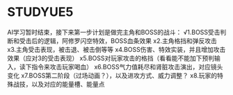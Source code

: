 # STUDYUE5
AI学习暂时结束，接下来第一步计划是做完主角和BOSS的战斗： 
√1.BOSS受击判断和受击后的逻辑，阿修罗闪空特效，BOSS血条效果
x2.主角格挡和弹反攻击
x3.主角受击表现，被击退、被击倒等等
x4.BOSS伤害、特效实装，并且增加攻击效果（应对3的受击表现）
x5.BOSS对玩家攻击的格挡（看看能不能加下预判输入，读下指令来攻击玩家喝血）
x6.BOSS气力值耗尽和肾脏攻击演出，对应镜头变化
x7.BOSS第二阶段（过场动画？），以及进攻方式、威力调整？
x8.玩家的特殊战技，以及对应的能量槽、能量点
